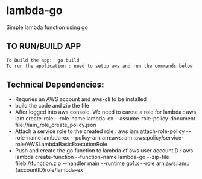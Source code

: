 # lambda-go
Simple lambda function using go


## TO RUN/BUILD APP

 ```sh
 To Build the app:  go build
 To run the application : need to setup aws and run the commands below
 ```
 ## Technical Dependencies:

* Requries an AWS account and aws-cli to be installed
* build the code and zip the file
* After logged into aws console. We need to carete a role for lambda : aws iam create-role --role-name lambda-ex --assume-role-policy-document file://iam_role_create_policy.json
* Attach a service role to the created role : aws iam attach-role-policy --role-name lambda-ex --policy-arn arn:aws:iam::aws:policy/service-role/AWSLambdaBasicExecutionRole
* Push and create the go function to lambda of aws user accountID : aws lambda create-function --function-name lambda-go --zip-file fileb://function.zip --handler main --runtime go1.x --role arn:aws:iam::{accountID}role/lambda-ex
